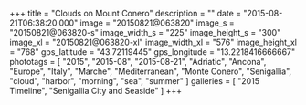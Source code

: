 +++
title = "Clouds on Mount Conero"
description = ""
date = "2015-08-21T06:38:20.000"
image = "20150821@063820"
image_s = "20150821@063820-s"
image_width_s = "225"
image_height_s = "300"
image_xl = "20150821@063820-xl"
image_width_xl = "576"
image_height_xl = "768"
gps_latitude = "43.72119445"
gps_longitude = "13.2218416666667"
phototags = [ "2015", "2015-08", "2015-08-21", "Adriatic", "Ancona", "Europe", "Italy", "Marche", "Mediterranean", "Monte Conero", "Senigallia", "cloud", "harbor", "morning", "sea", "summer" ]
galleries = [ "2015 Timeline", "Senigallia City and Seaside" ]
+++
